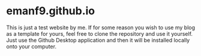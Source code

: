 # emanf9.github.io
This is just a test website by me.
If for some reason you wish to use my blog as a template for yours, feel free to clone the repository and use it yourself. Just use the Github Desktop application and then it will be installed locally onto your computer.
